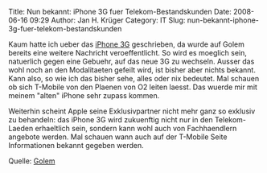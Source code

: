 Title: Nun bekannt: iPhone 3G fuer Telekom-Bestandskunden
Date: 2008-06-16 09:29
Author: Jan H. Krüger
Category: IT
Slug: nun-bekannt-iphone-3g-fuer-telekom-bestandskunden

Kaum hatte ich ueber das [iPhone 3G][] geschrieben, da wurde auf Golem
bereits eine weitere Nachricht veroeffentlicht. So wird es moeglich
sein, natuerlich gegen eine Gebuehr, auf das neue 3G zu wechseln. Ausser
das wohl noch an den Modalitaeten gefeilt wird, ist bisher aber nichts
bekannt. Kann also, so wie ich das bisher sehe, alles oder nix bedeutet.
Mal schauen ob sich T-Mobile von den Plaenen von O2 leiten laesst. Das
wuerde mir mit meinem "alten" iPhone sehr zupass kommen.  
  
Weiterhin scheint Apple seine Exklusivpartner nicht mehr ganz so
exklusiv zu behandeln: das iPhone 3G wird zukuenftig nicht nur in den
Telekom-Laeden erhaeltlich sein, sondern kann wohl auch von
Fachhaendlern angebote werden. Mal schauen wann auch auf der T-Mobile
Seite Informationen bekannt gegeben werden.  
  
Quelle: [Golem][]

  [iPhone 3G]: http://www.janhkrueger.de/blog/2008/06/15/das-1-euro-iphone/
  [Golem]: http://www.golem.de/0806/60397.html
